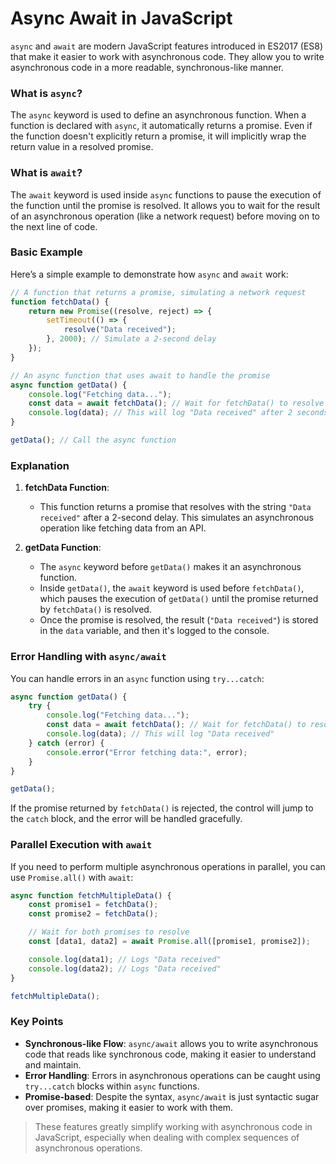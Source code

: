 # Async Await in JavaScript

`async` and `await` are modern JavaScript features introduced in ES2017 (ES8) that make it easier to work with asynchronous code. They allow you to write asynchronous code in a more readable, synchronous-like manner.

### What is `async`?

The `async` keyword is used to define an asynchronous function. When a function is declared with `async`, it automatically returns a promise. Even if the function doesn't explicitly return a promise, it will implicitly wrap the return value in a resolved promise.

### What is `await`?

The `await` keyword is used inside `async` functions to pause the execution of the function until the promise is resolved. It allows you to wait for the result of an asynchronous operation (like a network request) before moving on to the next line of code.

### Basic Example

Here’s a simple example to demonstrate how `async` and `await` work:

```js
// A function that returns a promise, simulating a network request
function fetchData() {
    return new Promise((resolve, reject) => {
        setTimeout(() => {
            resolve("Data received");
        }, 2000); // Simulate a 2-second delay
    });
}

// An async function that uses await to handle the promise
async function getData() {
    console.log("Fetching data...");
    const data = await fetchData(); // Wait for fetchData() to resolve
    console.log(data); // This will log "Data received" after 2 seconds
}

getData(); // Call the async function
```

### Explanation

1. **fetchData Function**:
   - This function returns a promise that resolves with the string `"Data received"` after a 2-second delay. This simulates an asynchronous operation like fetching data from an API.

2. **getData Function**:
   - The `async` keyword before `getData()` makes it an asynchronous function.
   - Inside `getData()`, the `await` keyword is used before `fetchData()`, which pauses the execution of `getData()` until the promise returned by `fetchData()` is resolved.
   - Once the promise is resolved, the result (`"Data received"`) is stored in the `data` variable, and then it's logged to the console.

### Error Handling with `async/await`

You can handle errors in an `async` function using `try...catch`:

```js
async function getData() {
    try {
        console.log("Fetching data...");
        const data = await fetchData(); // Wait for fetchData() to resolve
        console.log(data); // This will log "Data received"
    } catch (error) {
        console.error("Error fetching data:", error);
    }
}

getData();
```

If the promise returned by `fetchData()` is rejected, the control will jump to the `catch` block, and the error will be handled gracefully.

### Parallel Execution with `await`

If you need to perform multiple asynchronous operations in parallel, you can use `Promise.all()` with `await`:

```js
async function fetchMultipleData() {
    const promise1 = fetchData();
    const promise2 = fetchData();

    // Wait for both promises to resolve
    const [data1, data2] = await Promise.all([promise1, promise2]);

    console.log(data1); // Logs "Data received"
    console.log(data2); // Logs "Data received"
}

fetchMultipleData();
```

### Key Points

- **Synchronous-like Flow**: `async/await` allows you to write asynchronous code that reads like synchronous code, making it easier to understand and maintain.
- **Error Handling**: Errors in asynchronous operations can be caught using `try...catch` blocks within `async` functions.
- **Promise-based**: Despite the syntax, `async/await` is just syntactic sugar over promises, making it easier to work with them.

> These features greatly simplify working with asynchronous code in JavaScript, especially when dealing with complex sequences of asynchronous operations.
